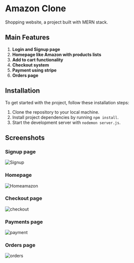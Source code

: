 # Amazon Clone 

Shopping website, a project built with MERN stack.

## Main Features

1. **Login and Signup page**
2. **Homepage like Amazon with products lists**
3. **Add to cart functionality**
4. **Checkout system**
5. **Payment using stripe** 
6. **Orders page**


## Installation

To get started with the project, follow these installation steps:

1. Clone the repository to your local machine.
2. Install project dependencies by running `npm install`.
3. Start the development server with `nodemon server.js`.

## Screenshots
### Signup page
![Signup](https://github.com/user-attachments/assets/696860fa-ec54-4650-a70a-57f0e3136bb4)

### Homepage
![Homeamazon](https://github.com/user-attachments/assets/62f8358f-bca1-4a91-ad28-8f0c004a47ec)

### Checkout page
![checkout](https://github.com/user-attachments/assets/ce6f1026-f012-45fd-86d7-2a4dd5ba9bd0)

### Payments page
![payment](https://github.com/user-attachments/assets/aed1f531-79ff-4de6-95cf-f4a37a9ca6d0)

### Orders page
![orders](https://github.com/user-attachments/assets/187168dd-f14e-4033-8a22-bf2b096a203a)
